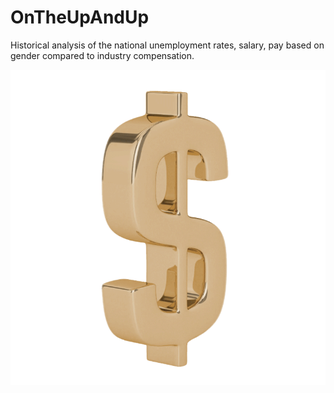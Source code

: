 # OnTheUpAndUp

Historical analysis of the national unemployment rates, salary, pay based on gender compared to industry compensation.  

![App Running](Screenshots/money.gif "App Running")